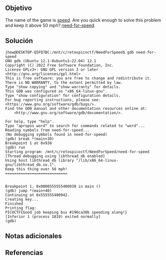 ## Objetivo
The name of the game is [speed](https://www.youtube.com/watch?v=8piqd2BWeGI). Are you quick enough to solve this problem and keep it above 50 mph? [need-for-speed](https://jupiter.challenges.picoctf.org/static/f9abc386dfb1309e687344783f208b20/need-for-speed).
## Solución
```
jhow@DESKTOP-Q5FQ7BC:/mnt/c/retospicoctf/NeedForSpeed$ gdb need-for-speed
GNU gdb (Ubuntu 12.1-0ubuntu1~22.04) 12.1
Copyright (C) 2022 Free Software Foundation, Inc.
License GPLv3+: GNU GPL version 3 or later <http://gnu.org/licenses/gpl.html>
This is free software: you are free to change and redistribute it.
There is NO WARRANTY, to the extent permitted by law.
Type "show copying" and "show warranty" for details.
This GDB was configured as "x86_64-linux-gnu".
Type "show configuration" for configuration details.
For bug reporting instructions, please see:
<https://www.gnu.org/software/gdb/bugs/>.
Find the GDB manual and other documentation resources online at:
    <http://www.gnu.org/software/gdb/documentation/>.

For help, type "help".
Type "apropos word" to search for commands related to "word"...
Reading symbols from need-for-speed...
(No debugging symbols found in need-for-speed)
(gdb) break *(main+30)
Breakpoint 1 at 0x938
(gdb) run
Starting program: /mnt/c/retospicoctf/NeedForSpeed/need-for-speed
[Thread debugging using libthread_db enabled]
Using host libthread_db library "/lib/x86_64-linux-gnu/libthread_db.so.1".
Keep this thing over 50 mph!
============================


Breakpoint 1, 0x0000555555400938 in main ()
(gdb) jump *(main+40)
Continuing at 0x555555400942.
Creating key...
Finished
Printing flag:
PICOCTF{Good job keeping bus #190ca38b speeding along!}
[Inferior 1 (process 1819) exited normally]
(gdb)
```
## Notas adicionales

## Referencias